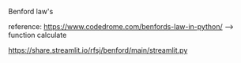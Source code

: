 Benford law's

reference:
https://www.codedrome.com/benfords-law-in-python/ --> function calculate

https://share.streamlit.io/rfsj/benford/main/streamlit.py